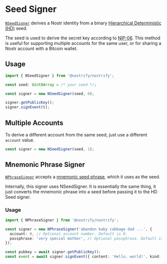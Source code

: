 # Seed Signer

[`NSeedSigner`](https://jsr.io/@nostrify/nostrify/doc/~/NSeedSigner) derives a Nostr identity from a binary [Hierarchical Deterministic (HD)](https://bips.xyz/32) seed.

The seed is used to derive the secret key according to [NIP-06](https://github.com/nostr-protocol/nips/blob/master/06.md).
This method is useful for supporting multiple accounts for the same user, or for sharing a Nostr account with a Bitcoin wallet.

## Usage

```ts
import { NSeedSigner } from '@nostrify/nostrify';

const seed: Uint8Array = /* your seed */;

const signer = new NSeedSigner(seed, 0);

signer.getPublicKey();
signer.signEvent(t);
```

## Multiple Accounts

To derive a different account from the same seed, just use a different `account` value.

```ts
const signer = new NSeedSigner(seed, 1);
```

## Mnemonic Phrase Signer

[`NPhraseSigner`](https://jsr.io/@nostrify/nostrify/doc/~/NPhraseSigner) accepts a [mnemonic seed phrase](https://bips.xyz/39), which it uses as the seed.

Internally, this signer uses NSeedSigner.
It is essentially the same thing, it just converts the mnemonic phrase into a seed before passing it to the HD Seed signer.

### Usage

```ts
import { NPhraseSigner } from '@nostrify/nostrify';

const signer = new NPhraseSigner('abandon baby cabbage dad ...', {
  account: 0, // Optional account number. Default is 0.
  passphrase: 'very special mother', // Optional passphrase. Default is no passphrase.
});

const pubkey = await signer.getPublicKey();
const event = await signer.signEvent({ content: 'Hello, world!', kind: 1, ... });
```
